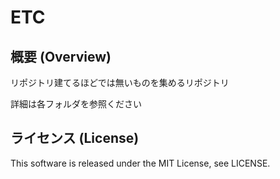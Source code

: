 # ETC

## 概要 (Overview)

リポジトリ建てるほどでは無いものを集めるリポジトリ

詳細は各フォルダを参照ください

## ライセンス (License)

This software is released under the MIT License, see LICENSE.
